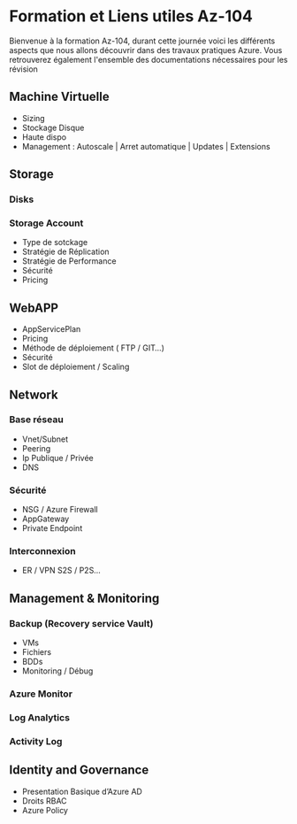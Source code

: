 # Formation et Liens utiles Az-104

Bienvenue à la formation Az-104, durant cette journée voici les différents aspects que nous allons découvrir dans des travaux pratiques Azure.
Vous retrouverez également l'ensemble des documentations nécessaires pour les révision

##	Machine Virtuelle
-	Sizing
-	Stockage Disque
-	Haute dispo 
-	Management :  Autoscale | Arret automatique | Updates | Extensions

## Storage
### Disks
### Storage Account
-	Type de sotckage
-	Stratégie de Réplication
-	Stratégie de Performance
-	Sécurité
-	Pricing

## WebAPP
- AppServicePlan
- Pricing
-	Méthode de déploiement ( FTP / GIT…)
-	Sécurité
-	Slot de déploiement / Scaling

## Network
### Base réseau
- Vnet/Subnet
- Peering
- Ip Publique / Privée
- DNS
### Sécurité
- NSG / Azure Firewall
- AppGateway
- Private Endpoint
### Interconnexion
- ER / VPN S2S / P2S…

## Management & Monitoring
###	Backup (Recovery service Vault)
-	VMs
-	Fichiers
-	BDDs
-	Monitoring / Débug
###	Azure Monitor
###	Log Analytics
###	Activity Log

## Identity and Governance
-	Presentation Basique d’Azure AD
-	Droits RBAC 
-	Azure Policy
